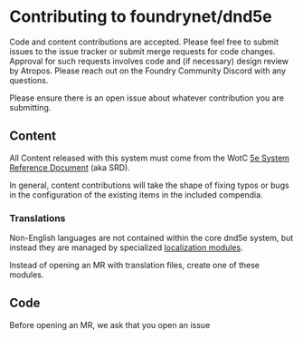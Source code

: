 # Contributing to foundrynet/dnd5e

Code and content contributions are accepted. Please feel free to submit issues to the issue tracker or submit merge requests for code changes. Approval for such requests involves code and (if necessary) design review by Atropos. Please reach out on the Foundry Community Discord with any questions.

Please ensure there is an open issue about whatever contribution you are submitting.

## Content

All Content released with this system must come from the WotC [5e System Reference Document](https://dnd.wizards.com/articles/features/systems-reference-document-srd) (aka SRD).

In general, content contributions will take the shape of fixing typos or bugs in the configuration of the existing items in the included compendia.

### Translations

Non-English languages are not contained within the core dnd5e system, but instead they are managed by specialized [localization modules](https://foundryvtt.com/packages/tag/translation).

Instead of opening an MR with translation files, create one of these modules.

## Code

Before opening an MR, we ask that you open an issue 
